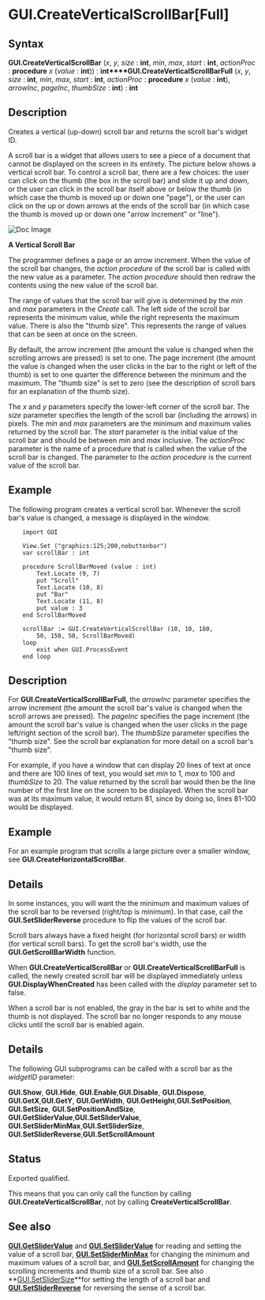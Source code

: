 
# GUI.CreateVerticalScrollBar[Full]

## Syntax
**GUI.CreateVerticalScrollBar** (_x_, _y_, _size_ : **int**,    _min_, _max_, _start_ : **int**, _actionProc_ : **procedure** _x_ (_value_ : **int**)) : **int****GUI.CreateVerticalScrollBarFull** (_x_, _y_, _size_ : **int**,    _min_, _max_, _start_ : **int**,    _actionProc_ : **procedure** _x_ (_value_ : **int**),    _arrowInc_, _pageInc_, _thumbSize_ : **int**) : **int**

## Description
Creates a vertical (up-down) scroll bar and returns the scroll bar's widget ID. 

A scroll bar is a widget that allows users to see a piece of a document that cannot be displayed on the screen in its entirety. The picture below shows a vertical scroll bar. To control a scroll bar, there are a few choices: the user can click on the thumb (the box in the scroll bar) and slide it up and down, or the user can click in the scroll bar itself above or below the thumb (in which case the thumb is moved up or down one "page"), or the user can click on the up or down arrows at the ends of the scroll bar (in which case the thumb is moved up or down one "arrow increment" or "line"). 



![Doc Image](gui_createverticalscrollbar_full01.gif)

**A Vertical Scroll Bar**

The programmer defines a page or an arrow increment. When the value of the scroll bar changes, the _action procedure_ of the scroll bar is called with the new value as a parameter. The _action procedure_ should then redraw the contents using the new value of the scroll bar.

The range of values that the scroll bar will give is determined by the _min_ and _max_ parameters in the _Create_ call. The left side of the scroll bar represents the minimum value, while the right represents the maximum value. There is also the "thumb size". This represents the range of values that can be seen at once on the screen.

By default, the arrow increment (the amount the value is changed when the scrolling arrows are pressed) is set to one. The page increment (the amount the value is changed when the user clicks in the bar to the right or left of the thumb) is set to one quarter the difference between the minimum and the maximum. The "thumb size" is set to zero (see the description of scroll bars for an explanation of the thumb size).

The _x_ and _y_ parameters specify the lower-left corner of the scroll bar. The _size_ parameter specifies the length of the scroll bar (including the arrows) in pixels. The _min_ and _max_ parameters are the minimum and maximum valies returned by the scroll bar. The _start_ parameter is the initial value of the scroll bar and should be between _min_ and _max_ inclusive. The _actionProc_ parameter is the name of a procedure that is called when the value of the scroll bar is changed. The parameter to the _action procedure_ is the current value of the scroll bar.


## Example
The following program creates a vertical scroll bar. Whenever the scroll bar's value is changed, a message is displayed in the window.



        import GUI 
        
        View.Set ("graphics:125;200,nobuttonbar") 
        var scrollBar : int
        
        procedure ScrollBarMoved (value : int)
            Text.Locate (9, 7)
            put "Scroll"
            Text.Locate (10, 8)
            put "Bar"
            Text.Locate (11, 8)
            put value : 3
        end ScrollBarMoved
        
        scrollBar := GUI.CreateVerticalScrollBar (10, 10, 180,
            50, 150, 50, ScrollBarMoved)
        loop
            exit when GUI.ProcessEvent
        end loop
## Description
For **GUI.CreateVerticalScrollBarFull**, the _arrowInc_ parameter specifies the arrow increment (the amount the scroll bar's value is changed when the scroll arrows are pressed). The _pageInc_ specifies the page increment (the amount the scroll bar's value is changed when the user clicks in the page left/right section of the scroll bar). The _thumbSize_ parameter specifies the "thumb size". See the scroll bar explanation for more detail on a scroll bar's "thumb size".

For example, if you have a window that can display 20 lines of text at once and there are 100 lines of text, you would set _min_ to 1, _max_ to 100 and _thumbSize_ to 20. The value returned by the scroll bar would then be the line number of the first line on the screen to be displayed. When the scroll bar was at its maximum value, it would return 81, since by doing so, lines 81-100 would be displayed. 


## Example
For an example program that scrolls a large picture over a smaller window, see **GUI.CreateHorizontalScrollBar**.


## Details
In some instances, you will want the the minimum and maximum values of the scroll bar to be reversed (right/top is minimum). In that case, call the **GUI.SetSliderReverse** procedure to flip the values of the scroll bar.

Scroll bars always have a fixed height (for horizontal scroll bars) or width (for vertical scroll bars). To get the scroll bar's width, use the **GUI.GetScrollBarWidth** function. 

When **GUI.CreateVerticalScrollBar** or **GUI.CreateVerticalScrollBarFull** is called, the newly created scroll bar will be displayed immediately unless **GUI.DisplayWhenCreated** has been called with the _display_ parameter set to false. 

When a scroll bar is not enabled, the gray in the bar is set to white and the thumb is not displayed. The scroll bar no longer responds to any mouse clicks until the scroll bar is enabled again.


## Details
The following GUI subprograms can be called with a scroll bar as the _widgetID_ parameter:


**GUI.Show**, **GUI.Hide**, **GUI.Enable**,**GUI.Disable**, **GUI.Dispose**, **GUI.GetX**,**GUI.GetY**, **GUI.GetWidth**, **GUI.GetHeight**,**GUI.SetPosition**, **GUI.SetSize**, **GUI.SetPositionAndSize**, **GUI.GetSliderValue**,**GUI.SetSliderValue**, **GUI.SetSliderMinMax**,**GUI.SetSliderSize**, **GUI.SetSliderReverse**,**GUI.SetScrollAmount**



## Status
Exported qualified.

This means that you can only call the function by calling **GUI.CreateVerticalScrollBar**, not by calling **CreateVerticalScrollBar**.


## See also
**[GUI.GetSliderValue](gui_getslidervalue.html)** and **[GUI.SetSliderValue](gui_setslidervalue.html)** for reading and setting the value of a scroll bar, **[GUI.SetSliderMinMax](gui_setsliderminmax.html)** for changing the minimum and maximum values of a scroll bar, and **[GUI.SetScrollAmount](gui_setscrollamount.html)** for changing the scrolling increments and thumb size of a scroll bar. See also **[GUI.SetSliderSize](gui_setslidersize.html)**for setting the length of a scroll bar and **[GUI.SetSliderReverse](gui_setsliderreverse.html)** for reversing the sense of a scroll bar.

